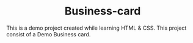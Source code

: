 <h1 align = "center"> Business-card </h1>

<p> This is a demo project created while learning HTML & CSS. This project consist of a Demo Business card. </p>
